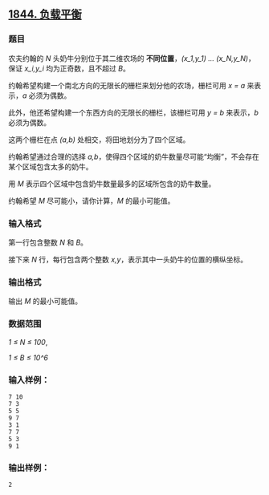 ## [1844. 负载平衡](https://www.acwing.com/problem/content/1846/)

### 题目

农夫约翰的 *N* 头奶牛分别位于其二维农场的 **不同位置**，*(x_1,y_1) … (x_N,y_N)*，保证 *x_i,y_i* 均为正奇数，且不超过 *B*。

约翰希望构建一个南北方向的无限长的栅栏来划分他的农场，栅栏可用 *x = a* 来表示，*a* 必须为偶数。

此外，他还希望构建一个东西方向的无限长的栅栏，该栅栏可用 *y = b* 来表示，*b* 必须为偶数。

这两个栅栏在点 *(a,b)* 处相交，将田地划分为了四个区域。

约翰希望通过合理的选择 *a,b*，使得四个区域的奶牛数量尽可能“均衡”，不会存在某个区域包含太多的奶牛。

用 *M* 表示四个区域中包含奶牛数量最多的区域所包含的奶牛数量。

约翰希望 *M* 尽可能小，请你计算，*M* 的最小可能值。

### 输入格式

第一行包含整数 *N* 和 *B*。

接下来 *N* 行，每行包含两个整数 *x,y*，表示其中一头奶牛的位置的横纵坐标。

### 输出格式

输出 *M* 的最小可能值。

### 数据范围

*1 ≤ N ≤ 100*,

*1 ≤ B ≤ 10^6*

### 输入样例：

```
7 10
7 3
5 5
9 7
3 1
7 7
5 3
9 1
```

### 输出样例：

```
2
```

